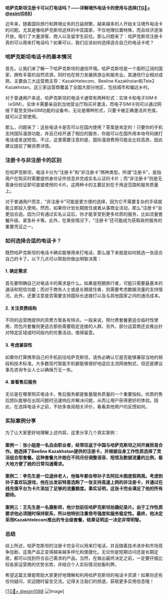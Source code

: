 **哈萨克斯坦注册卡可以打电话吗？——详解境外电话卡的使用与选择[[TG💪+ @esim1088](https://t.me/s/esim1088)]**

近年来，随着国际旅行和跨境业务的日益频繁，越来越多的人开始关注境外电话卡的问题。尤其是像哈萨克斯坦这样的中亚国家，不仅地理位置特殊，而且经济逐渐开放，吸引了大量游客、商人以及留学生前往。那么问题来了：哈萨克斯坦注册卡真的可以用来打电话吗？如果可以，我们应该如何选择适合自己的电话卡呢？

### 哈萨克斯坦电话卡的基本情况

首先，让我们来了解一下哈萨克斯坦的通信环境。哈萨克斯坦是一个面积辽阔的国家，拥有丰富的自然资源，同时也在努力发展旅游业和服务业。其通信行业相对成熟，主要由三大运营商主导：Kazakhtelecom、Beeline Kazakhstan和Tele2 Kazakhstan。这三家运营商覆盖了全国大部分地区，包括城市和偏远乡村。

对于普通用户来说，哈萨克斯坦的电话卡通常有两种形式：实体卡和电子SIM卡（eSIM）。实体卡需要亲自到当地营业厅购买并激活，而电子SIM卡则可以通过网络下载至支持eSIM功能的设备中。无论是哪种形式，只要卡被正确激活并充值，就可以正常使用。

那么，问题来了：这些电话卡是否可以在国内使用？答案是肯定的！只要你的手机支持国际漫游功能，并且已经开通了相应的服务，你就可以在国外用本地号码拨打电话或发送短信。不过，这里需要注意的是，国际漫游费用可能会比较高昂，因此建议提前了解资费详情。

### 注册卡与非注册卡的区别

在哈萨克斯坦，电话卡分为“注册卡”和“非注册卡”两种类型。所谓“注册卡”，是指用户在购买时需要提供身份证件信息并完成实名认证的卡片；而“非注册卡”则是无需身份验证即可直接使用的卡片。这两种卡的主要区别在于用途范围和服务质量上。

对于普通用户而言，“非注册卡”可能是更方便的选择，因为它不需要复杂的手续就能立即投入使用。然而，如果你计划长期居住或者从事商业活动，那么“注册卡”会更加合适。因为只有通过实名认证后，你才能享受到更多优质的服务，比如流量套餐升级、紧急补卡等。此外，在某些情况下，“注册卡”还可能成为获取政府服务的重要凭证之一。

### 如何选择合适的电话卡？

既然哈萨克斯坦的电话卡确实能够用来打电话，那么接下来就是如何挑选一张适合自己的卡了。以下几点可以帮助你做出明智决策：

#### 1. 确定需求
首先要明确自己对电话卡的需求是什么。如果是短期旅行者，可能只需要最基本的通话和短信功能；而对于商务人士或是长期居住者，则需要考虑数据流量的支持情况。此外，还要注意是否需要支持国际长途拨打以及与其他国家之间的通讯成本。

#### 2. 关注资费结构
不同的运营商提供的资费方案各有特点。一般来说，预付费套餐更适合临时性使用，而包月套餐则更适合那些需要稳定连接的人群。另外，部分运营商还会推出针对特定区域或时间段内的优惠活动，值得留意。

#### 3. 考虑兼容性
如果你打算携带自己的手机前往哈萨克斯坦，请务必确认它是否能够兼容当地的频段和技术标准。大多数现代智能手机都能够很好地适应主流网络制式，但还是建议事先咨询专业人士以确保万无一失。

#### 4. 查看售后服务
无论是在哪里购买电话卡，售后服务都是衡量服务质量的一个重要指标。优质的售后团队能够在出现问题时迅速响应并解决问题，从而让用户获得更好的体验。因此，在选择电话卡之前，不妨多查阅相关评价，看看其他用户的反馈如何。

### 实际案例分享

为了让大家更好地理解上述内容，这里分享几个真实案例：

#### 案例一：张小姐是一名自由职业者，经常往返于中国与哈萨克斯坦之间开展贸易合作。她选择了Beeline Kazakhstan提供的注册卡，并根据自身工作性质选择了灵活组合型套餐。这种套餐允许她在不同月份调整语音、短信及数据流量的比例，极大地方便了她的日常沟通需求。

#### 案例二：李先生是一位退休老人，他每年都会带孙子去阿拉木图度假两周。考虑到孙子喜欢玩游戏，他在出发前特意选购了一张支持高速上网的非注册卡，并通过在线充值平台为卡片添加了足够的流量额度。事实证明，这张卡完全满足了他的所有期待。

#### 案例三：王先生是一名摄影师，他计划前往哈萨克斯坦拍摄纪录片。由于工作性质要求他必须随时保持联系，所以他特别注重信号强度和服务稳定性。最终，他决定采用Kazakhtelecom推出的专业级套餐，结果证明这一决定非常明智。

### 总结

综上所述，哈萨克斯坦的注册卡完全可以用来打电话，并且随着技术进步和市场竞争加剧，这类产品正变得越来越多样化和便捷化。无论你是短期访问还是长期定居，都可以找到符合自己需求的产品。当然，在做出最终决定之前，一定要仔细比较各家运营商的优势劣势，并结合个人实际情况权衡利弊。

希望这篇文章能帮助大家更好地理解和利用哈萨克斯坦的电话卡资源！如果你还有任何疑问，欢迎随时留言交流。记得关注我们的频道，获取更多实用信息哦！

[[TG💪+ @esim1088](https://t.me/s/esim1088) ![Image](https://i.postimg.cc/4NQfJmqS/Snipaste-2025-05-13-00-14-12.png)]
